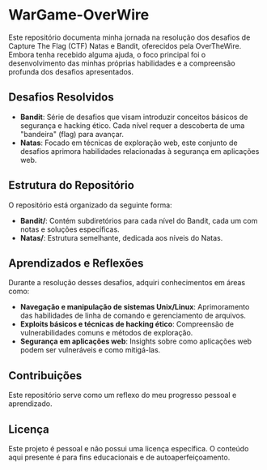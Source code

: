 # WarGame-OverWire

Este repositório documenta minha jornada na resolução dos desafios de Capture The Flag (CTF) Natas e Bandit, oferecidos pela OverTheWire. Embora tenha recebido alguma ajuda, o foco principal foi o desenvolvimento das minhas próprias habilidades e a compreensão profunda dos desafios apresentados.

## Desafios Resolvidos

- **Bandit**: Série de desafios que visam introduzir conceitos básicos de segurança e hacking ético. Cada nível requer a descoberta de uma "bandeira" (flag) para avançar.
- **Natas**: Focado em técnicas de exploração web, este conjunto de desafios aprimora habilidades relacionadas à segurança em aplicações web.

## Estrutura do Repositório

O repositório está organizado da seguinte forma:

- **Bandit/**: Contém subdiretórios para cada nível do Bandit, cada um com notas e soluções específicas.
- **Natas/**: Estrutura semelhante, dedicada aos níveis do Natas.

## Aprendizados e Reflexões

Durante a resolução desses desafios, adquiri conhecimentos em áreas como:

- **Navegação e manipulação de sistemas Unix/Linux**: Aprimoramento das habilidades de linha de comando e gerenciamento de arquivos.
- **Exploits básicos e técnicas de hacking ético**: Compreensão de vulnerabilidades comuns e métodos de exploração.
- **Segurança em aplicações web**: Insights sobre como aplicações web podem ser vulneráveis e como mitigá-las.

## Contribuições

Este repositório serve como um reflexo do meu progresso pessoal e aprendizado.

## Licença

Este projeto é pessoal e não possui uma licença específica. O conteúdo aqui presente é para fins educacionais e de autoaperfeiçoamento.
